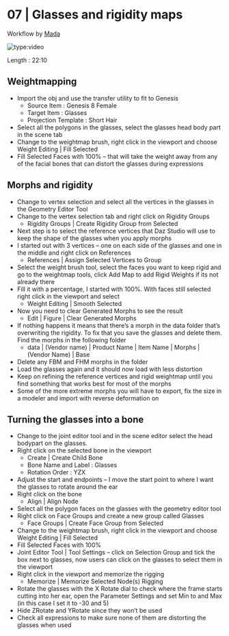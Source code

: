 # 07 | Glasses and rigidity maps

Workflow by [Mada](https://www.daz3d.com/mada)

![type:video](https://www.youtube.com/embed/SsQ94I03n4E)

Length : 22:10

## Weightmapping

- Import the obj and use the transfer utility to fit to Genesis
  - Source Item : Genesis 8 Female
  - Target Item : Glasses
  - Projection Template : Short Hair
- Select all the polygons in the glasses, select the glasses head body part in the scene tab
- Change to the weightmap brush, right click in the viewport and choose Weight Editing | Fill Selected
- Fill Selected Faces with 100% – that will take the weight away from any of the facial bones that can distort the glasses during expressions

## Morphs and rigidity

- Change to vertex selection and select all the vertices in the glasses in the Geometry Editor Tool
- Change to the vertex selection tab and right click on Rigidity Groups
  - Rigidity Groups | Create Rigidity Group from Selected
- Next step is to select the reference vertices that Daz Studio will use to keep the shape of the glasses when you apply morphs
- I started out with 3 vertices – one on each side of the glasses and one in the middle and right click on References
  - References | Assign Selected Vertices to Group
- Select the weight brush tool, select the faces you want to keep rigid and go to the weightmap tools, click Add Map to add Rigid Weights if its not already there
- Fill it with a percentage, I started with 100%. With faces still selected right click in the viewport and select
  - Weight Editing | Smooth Selected
- Now you need to clear Generated Morphs to see the result
  - Edit | Figure | Clear Generated Morphs
- If nothing happens it means that there’s a morph in the data folder that’s overwriting the rigidity. To fix that you save the glasses and delete them. Find the morphs in the following folder
  - data | (Vendor name) | Product Name | Item Name | Morphs | (Vendor Name) | Base
- Delete any FBM and FHM morphs in the folder
- Load the glasses again and it should now load with less distortion
- Keep on refining the reference vertices and rigid weightmap until you find something that works best for most of the morphs
- Some of the more extreme morphs you will have to export, fix the size in a modeler and import with reverse deformation on

## Turning the glasses into a bone

- Change to the joint editor tool and in the scene editor select the head bodypart on the glasses.
- Right click on the selected bone in the viewport
  - Create | Create Child Bone
  - Bone Name and Label : Glasses
  - Rotation Order : YZX
- Adjust the start and endpoints – I move the start point to where I want the glasses to rotate around the ear
- Right click on the bone
  - Align | Align Node
- Select all the polygon faces on the glasses with the geometry editor tool
- Right click on Face Groups and create a new group called Glasses
  - Face Groups | Create Face Group from Selected
- Change to the weightmap brush, right click in the viewport and choose Weight Editing | Fill Selected
- Fill Selected Faces with 100%
- Joint Editor Tool | Tool Settings – click on Selection Group and tick the box next to glasses, now users can click on the glasses to select them in the viewport
- Right click in the viewport and memorize the rigging
  - Memorize | Memorize Selected Node(s) Rigging
- Rotate the glasses with the X Rotate dial to check where the frame starts cutting into her ear, open the Parameter Settings and set Min to and Max (in this case I set it to -30 and 5)
- Hide ZRotate and YRotate since they won’t be used
- Check all expressions to make sure none of them are distorting the glasses when used